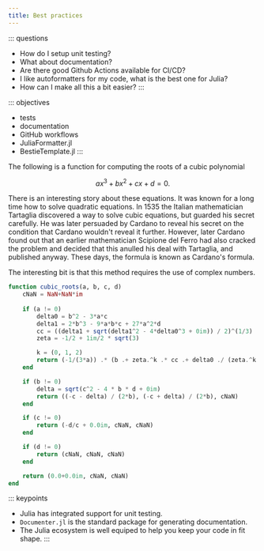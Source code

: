 ```yaml
---
title: Best practices
---
```


::: questions
- How do I setup unit testing?
- What about documentation?
- Are there good Github Actions available for CI/CD?
- I like autoformatters for my code, what is the best one for Julia?
- How can I make all this a bit easier?
:::

::: objectives
- tests
- documentation
- GitHub workflows
- JuliaFormatter.jl
- BestieTemplate.jl
:::

The following is a function for computing the roots of a cubic polynomial

$$ax^3 + bx^2 + cx + d = 0.$$

There is an interesting story about these equations. It was known for a long time how to solve quadratic equations.
In 1535 the Italian mathematician Tartaglia discovered a way to solve cubic equations, but guarded his secret carefully.
He was later persuaded by Cardano to reveal his secret on the condition that Cardano wouldn't reveal it further. However, later Cardano found out that an earlier mathematician Scipione del Ferro had also cracked the problem and decided that this anulled his deal with Tartaglia, and published anyway.
These days, the formula is known as Cardano's formula.

The interesting bit is that this method requires the use of complex numbers.

```julia
function cubic_roots(a, b, c, d)
	cNaN = NaN+NaN*im
	
	if (a != 0)
		delta0 = b^2 - 3*a*c
		delta1 = 2*b^3 - 9*a*b*c + 27*a^2*d
		cc = ((delta1 + sqrt(delta1^2 - 4*delta0^3 + 0im)) / 2)^(1/3)
		zeta = -1/2 + 1im/2 * sqrt(3)

		k = (0, 1, 2)
		return (-1/(3*a)) .* (b .+ zeta.^k .* cc .+ delta0 ./ (zeta.^k .* cc))
	end

	if (b != 0)
		delta = sqrt(c^2 - 4 * b * d + 0im)
		return ((-c - delta) / (2*b), (-c + delta) / (2*b), cNaN)
	end

	if (c != 0)
		return (-d/c + 0.0im, cNaN, cNaN)
	end

	if (d != 0)
		return (cNaN, cNaN, cNaN)
	end

	return (0.0+0.0im, cNaN, cNaN)
end
```

::: keypoints
- Julia has integrated support for unit testing.
- `Documenter.jl` is the standard package for generating documentation.
- The Julia ecosystem is well equiped to help you keep your code in fit shape.
:::

